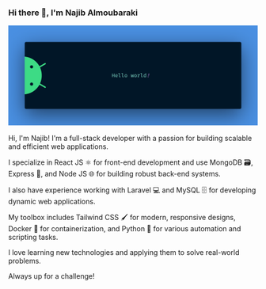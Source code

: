 ### Hi there 👋, I'm Najib Almoubaraki
![I am student of digital development ](https://raw.githubusercontent.com/ahmadhassan7/ahmadhassan7/master/resources/banner.png)

Hi, I'm Najib! I'm a full-stack developer with a passion for building scalable and efficient web applications.

I specialize in React JS ⚛️ for front-end development and use MongoDB 🗃️, Express 🧩, and Node JS 🌐 for building robust back-end systems. 

I also have experience working with Laravel 💻 and MySQL 🗄️ for developing dynamic web applications. 

My toolbox includes Tailwind CSS 🖌️ for modern, responsive designs, Docker 🐳 for containerization, and Python 🐍 for various automation and scripting tasks.

I love learning new technologies and applying them to solve real-world problems.

Always up for a challenge!
 
